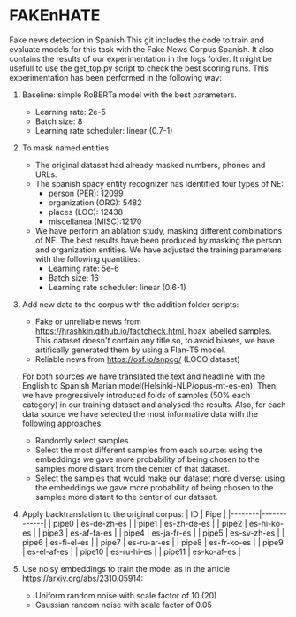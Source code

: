 # FAKEnHATE
Fake news detection in Spanish
This git includes the code to train and evaluate models for this task with the Fake News Corpus Spanish. It also contains the results of our experimentation in the logs folder. It might be usefull to use the get_top.py script to check the best scoring runs. This experimentation has been performed in the following way:

1. Baseline: simple RoBERTa model with the best parameters.
    - Learning rate: 2e-5
    - Batch size: 8
    - Learning rate scheduler: linear (0.7-1)
2. To mask named entities:
    - The original dataset had already masked numbers, phones and URLs.
    - The spanish spacy entity recognizer has identified four types of NE: 
        - person (PER): 12099
        - organization (ORG): 5482
        - places (LOC): 12438
        - miscellanea (MISC):12170
    - We have perform an ablation study, masking different combinations of NE. The best results have been produced by masking the person and organization entities. We have adjusted the training parameters with the following quantities:
        - Learning rate: 5e-6
        - Batch size: 16
        - Learning rate scheduler: linear (0.6-1)
3. Add new data to the corpus with the addition folder scripts:
    - Fake or unreliable news from https://hrashkin.github.io/factcheck.html, hoax labelled samples. This dataset doesn't contain any title so, to avoid biases, we have artifically generated them by using a Flan-T5 model.
    - Reliable news from https://osf.io/snpcg/ (LOCO dataset)
    
    For both sources we have translated the text and headline with the English to Spanish Marian model(Helsinki-NLP/opus-mt-es-en). Then, we have progressively introduced folds of samples (50% each category) in our training dataset and analysed the results. Also, for each data source we have selected the most informative data with the following approaches:
    - Randomly select samples.
    - Select the most different samples from each source: using the embeddings we gave more probability of being chosen to the samples more distant from the center of that dataset.
    - Select the samples that would make our dataset more diverse: using the embeddings we gave more probability of being chosen to the samples more distant to the center of our dataset.
4. Apply backtranslation to the original corpus:
    | ID     | Pipe        |
    |--------|-------------|
    | pipe0  | es-de-zh-es |
    | pipe1  | es-zh-de-es |
    | pipe2  | es-hi-ko-es |
    | pipe3  | es-af-fa-es |
    | pipe4  | es-ja-fr-es |
    | pipe5  | es-sv-zh-es |
    | pipe6  | es-fi-el-es |
    | pipe7  | es-ru-ar-es |
    | pipe8  | es-fr-ko-es |
    | pipe9  | es-el-af-es |
    | pipe10 | es-ru-hi-es |
    | pipe11 | es-ko-af-es |
5. Use noisy embeddings to train the model as in the article https://arxiv.org/abs/2310.05914:
    - Uniform random noise with scale factor of 10 (20)
    - Gaussian random noise with scale factor of 0.05